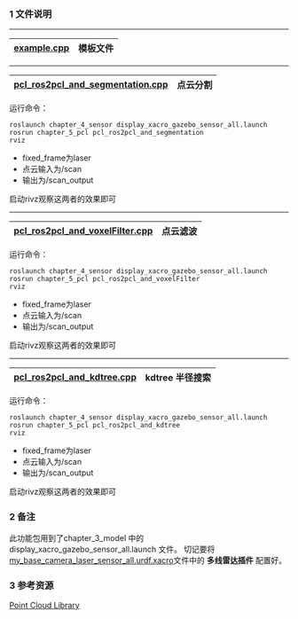 ### 1 文件说明
---
| [example.cpp](src/example.cpp)  | 模板文件  |
|---|---|
---

| [pcl_ros2pcl_and_segmentation.cpp](src/pcl_ros2pcl_and_segmentation.cpp)| 点云分割  |
|---|---|

运行命令：
```
roslaunch chapter_4_sensor display_xacro_gazebo_sensor_all.launch 
rosrun chapter_5_pcl pcl_ros2pcl_and_segmentation 
rviz
```

- fixed_frame为laser
- 点云输入为/scan
- 输出为/scan_output


启动rivz观察这两者的效果即可

---

| [pcl_ros2pcl_and_voxelFilter.cpp](src/pcl_ros2pcl_and_voxelFilter.cpp) | 点云滤波  |
|---|---|

运行命令：
```
roslaunch chapter_4_sensor display_xacro_gazebo_sensor_all.launch 
rosrun chapter_5_pcl pcl_ros2pcl_and_voxelFilter
rviz
```
- fixed_frame为laser
- 点云输入为/scan
- 输出为/scan_output

启动rivz观察这两者的效果即可

---


| [pcl_ros2pcl_and_kdtree.cpp](src/pcl_ros2pcl_and_kdtree.cpp)  |  kdtree 半径搜索  |
|---|---|

运行命令：
```
roslaunch chapter_4_sensor display_xacro_gazebo_sensor_all.launch 
rosrun chapter_5_pcl pcl_ros2pcl_and_kdtree
rviz
```

- fixed_frame为laser
- 点云输入为/scan
- 输出为/scan_output

启动rivz观察这两者的效果即可

### 2 备注
此功能包用到了chapter_3_model 中的 display_xacro_gazebo_sensor_all.launch 文件。
切记要将 [my_base_camera_laser_sensor_all.urdf.xacro](../chapter_3_model/xacro/my_base_camera_laser_sensor_all.urdf.xacro)文件中的 **多线雷达插件** 配置好。

### 3 参考资源
[Point Cloud Library](https://pcl.readthedocs.io/en/latest/)
